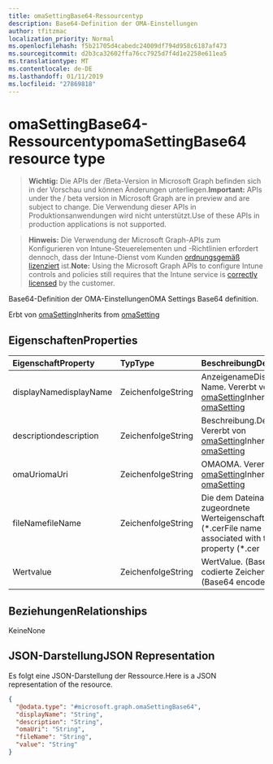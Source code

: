 ```yaml
---
title: omaSettingBase64-Ressourcentyp
description: Base64-Definition der OMA-Einstellungen
author: tfitzmac
localization_priority: Normal
ms.openlocfilehash: f5b21705d4cabedc24009df794d958c6187af473
ms.sourcegitcommit: d2b3ca32602ffa76cc7925d7f4d1e2258e611ea5
ms.translationtype: MT
ms.contentlocale: de-DE
ms.lasthandoff: 01/11/2019
ms.locfileid: "27869818"
---
```

# <a name="omasettingbase64-resource-type"></a><span data-ttu-id="17dfc-103">omaSettingBase64-Ressourcentyp</span><span class="sxs-lookup"><span data-stu-id="17dfc-103">omaSettingBase64 resource type</span></span>

> <span data-ttu-id="17dfc-104">**Wichtig:** Die APIs der /Beta-Version in Microsoft Graph befinden sich in der Vorschau und können Änderungen unterliegen.</span><span class="sxs-lookup"><span data-stu-id="17dfc-104">**Important:** APIs under the / beta version in Microsoft Graph are in preview and are subject to change.</span></span> <span data-ttu-id="17dfc-105">Die Verwendung dieser APIs in Produktionsanwendungen wird nicht unterstützt.</span><span class="sxs-lookup"><span data-stu-id="17dfc-105">Use of these APIs in production applications is not supported.</span></span>

> <span data-ttu-id="17dfc-106">**Hinweis:** Die Verwendung der Microsoft Graph-APIs zum Konfigurieren von Intune-Steuerelementen und -Richtlinien erfordert dennoch, dass der Intune-Dienst vom Kunden [ordnungsgemäß lizenziert](https://go.microsoft.com/fwlink/?linkid=839381) ist.</span><span class="sxs-lookup"><span data-stu-id="17dfc-106">**Note:** Using the Microsoft Graph APIs to configure Intune controls and policies still requires that the Intune service is [correctly licensed](https://go.microsoft.com/fwlink/?linkid=839381) by the customer.</span></span>

<span data-ttu-id="17dfc-107">Base64-Definition der OMA-Einstellungen</span><span class="sxs-lookup"><span data-stu-id="17dfc-107">OMA Settings Base64 definition.</span></span>

<span data-ttu-id="17dfc-108">Erbt von [omaSetting](../resources/intune-deviceconfig-omasetting.md)</span><span class="sxs-lookup"><span data-stu-id="17dfc-108">Inherits from [omaSetting](../resources/intune-deviceconfig-omasetting.md)</span></span>

## <a name="properties"></a><span data-ttu-id="17dfc-109">Eigenschaften</span><span class="sxs-lookup"><span data-stu-id="17dfc-109">Properties</span></span>
|<span data-ttu-id="17dfc-110">Eigenschaft</span><span class="sxs-lookup"><span data-stu-id="17dfc-110">Property</span></span>|<span data-ttu-id="17dfc-111">Typ</span><span class="sxs-lookup"><span data-stu-id="17dfc-111">Type</span></span>|<span data-ttu-id="17dfc-112">Beschreibung</span><span class="sxs-lookup"><span data-stu-id="17dfc-112">Description</span></span>|
|:---|:---|:---|
|<span data-ttu-id="17dfc-113">displayName</span><span class="sxs-lookup"><span data-stu-id="17dfc-113">displayName</span></span>|<span data-ttu-id="17dfc-114">Zeichenfolge</span><span class="sxs-lookup"><span data-stu-id="17dfc-114">String</span></span>|<span data-ttu-id="17dfc-115">Anzeigename</span><span class="sxs-lookup"><span data-stu-id="17dfc-115">Display Name.</span></span> <span data-ttu-id="17dfc-116">Vererbt von [omaSetting](../resources/intune-deviceconfig-omasetting.md)</span><span class="sxs-lookup"><span data-stu-id="17dfc-116">Inherited from [omaSetting](../resources/intune-deviceconfig-omasetting.md)</span></span>|
|<span data-ttu-id="17dfc-117">description</span><span class="sxs-lookup"><span data-stu-id="17dfc-117">description</span></span>|<span data-ttu-id="17dfc-118">Zeichenfolge</span><span class="sxs-lookup"><span data-stu-id="17dfc-118">String</span></span>|<span data-ttu-id="17dfc-119">Beschreibung.</span><span class="sxs-lookup"><span data-stu-id="17dfc-119">Description.</span></span> <span data-ttu-id="17dfc-120">Vererbt von [omaSetting](../resources/intune-deviceconfig-omasetting.md)</span><span class="sxs-lookup"><span data-stu-id="17dfc-120">Inherited from [omaSetting](../resources/intune-deviceconfig-omasetting.md)</span></span>|
|<span data-ttu-id="17dfc-121">omaUri</span><span class="sxs-lookup"><span data-stu-id="17dfc-121">omaUri</span></span>|<span data-ttu-id="17dfc-122">Zeichenfolge</span><span class="sxs-lookup"><span data-stu-id="17dfc-122">String</span></span>|<span data-ttu-id="17dfc-123">OMA</span><span class="sxs-lookup"><span data-stu-id="17dfc-123">OMA.</span></span> <span data-ttu-id="17dfc-124">Vererbt von [omaSetting](../resources/intune-deviceconfig-omasetting.md)</span><span class="sxs-lookup"><span data-stu-id="17dfc-124">Inherited from [omaSetting](../resources/intune-deviceconfig-omasetting.md)</span></span>|
|<span data-ttu-id="17dfc-125">fileName</span><span class="sxs-lookup"><span data-stu-id="17dfc-125">fileName</span></span>|<span data-ttu-id="17dfc-126">Zeichenfolge</span><span class="sxs-lookup"><span data-stu-id="17dfc-126">String</span></span>|<span data-ttu-id="17dfc-127">Die dem Dateinamen zugeordnete Werteigenschaft (\*.cer</span><span class="sxs-lookup"><span data-stu-id="17dfc-127">File name associated with the Value property (\*.cer</span></span> | <span data-ttu-id="17dfc-128">.CRT</span><span class="sxs-lookup"><span data-stu-id="17dfc-128">\*.crt</span></span> | <span data-ttu-id="17dfc-129">p7b</span><span class="sxs-lookup"><span data-stu-id="17dfc-129">\*.p7b</span></span> | <span data-ttu-id="17dfc-130">\* .bin).</span><span class="sxs-lookup"><span data-stu-id="17dfc-130">\*.bin).</span></span>|
|<span data-ttu-id="17dfc-131">Wert</span><span class="sxs-lookup"><span data-stu-id="17dfc-131">value</span></span>|<span data-ttu-id="17dfc-132">Zeichenfolge</span><span class="sxs-lookup"><span data-stu-id="17dfc-132">String</span></span>|<span data-ttu-id="17dfc-133">Wert</span><span class="sxs-lookup"><span data-stu-id="17dfc-133">Value.</span></span> <span data-ttu-id="17dfc-134">(Base64-codierte Zeichenfolge)</span><span class="sxs-lookup"><span data-stu-id="17dfc-134">(Base64 encoded string)</span></span>|

## <a name="relationships"></a><span data-ttu-id="17dfc-135">Beziehungen</span><span class="sxs-lookup"><span data-stu-id="17dfc-135">Relationships</span></span>
<span data-ttu-id="17dfc-136">Keine</span><span class="sxs-lookup"><span data-stu-id="17dfc-136">None</span></span>
## <a name="json-representation"></a><span data-ttu-id="17dfc-137">JSON-Darstellung</span><span class="sxs-lookup"><span data-stu-id="17dfc-137">JSON Representation</span></span>
<span data-ttu-id="17dfc-138">Es folgt eine JSON-Darstellung der Ressource.</span><span class="sxs-lookup"><span data-stu-id="17dfc-138">Here is a JSON representation of the resource.</span></span>
<!-- {
  "blockType": "resource",
  "@odata.type": "microsoft.graph.omaSettingBase64"
}
-->
``` json
{
  "@odata.type": "#microsoft.graph.omaSettingBase64",
  "displayName": "String",
  "description": "String",
  "omaUri": "String",
  "fileName": "String",
  "value": "String"
}
```





